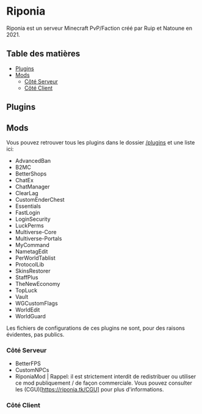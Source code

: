# Riponia
Riponia est un serveur Minecraft PvP/Faction créé par Ruip et Natoune en 2021.

## Table des matières

- [Plugins](#plugins)
- [Mods](#mods)
  - [Côté Serveur](#côté-serveur)
  - [Côté Client](#côté-client)

## Plugins


## Mods
Vous pouvez retrouver tous les plugins dans le dossier [/plugins](https://github.com/Riponia/plugins) et une liste ici:

* AdvancedBan
* B2MC
* BetterShops
* ChatEx
* ChatManager
* ClearLag
* CustomEnderChest
* Essentials
* FastLogin
* LoginSecurity
* LuckPerms
* Multiverse-Core
* Multiverse-Portals
* MyCommand
* NametagEdit
* PerWorldTablist
* ProtocolLib
* SkinsRestorer
* StaffPlus
* TheNewEconomy
* TopLuck
* Vault
* WGCustomFlags
* WorldEdit
* WorldGuard

Les fichiers de configurations de ces plugins ne sont, pour des raisons évidentes, pas publics.

### Côté Serveur

* BetterFPS
* CustomNPCs
* RiponiaMod | Rappel: il est strictement interdit de redistribuer ou utiliser ce mod publiquement / de façon commerciale. Vous pouvez consulter les (CGU)[https://riponia.tk/CGU] pour plus d'informations. 

### Côté Client
